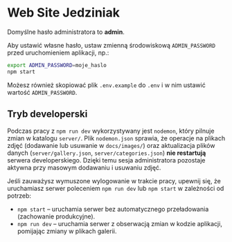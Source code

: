 # Web Site Jedziniak

Domyślne hasło administratora to **admin**.

Aby ustawić własne hasło, ustaw zmienną środowiskową `ADMIN_PASSWORD` przed uruchomieniem aplikacji, np.:

```bash
export ADMIN_PASSWORD=moje_haslo
npm start
```

Możesz również skopiować plik `.env.example` do `.env` i w nim ustawić wartość `ADMIN_PASSWORD`.

## Tryb developerski

Podczas pracy z `npm run dev` wykorzystywany jest `nodemon`, który pilnuje zmian w katalogu `server/`. 
Plik `nodemon.json` sprawia, że operacje na plikach zdjęć (dodawanie lub usuwanie w `docs/images/`) oraz aktualizacja plików danych (`server/gallery.json`, `server/categories.json`) **nie restartują** serwera developerskiego. 
Dzięki temu sesja administratora pozostaje aktywna przy masowym dodawaniu i usuwaniu zdjęć.

Jeśli zauważysz wymuszone wylogowanie w trakcie pracy, upewnij się, że uruchamiasz serwer poleceniem `npm run dev` lub `npm start` w zależności od potrzeb:

- `npm start` – uruchamia serwer bez automatycznego przeładowania (zachowanie produkcyjne).
- `npm run dev` – uruchamia serwer z obserwacją zmian w kodzie aplikacji, pomijając zmiany w plikach galerii.

